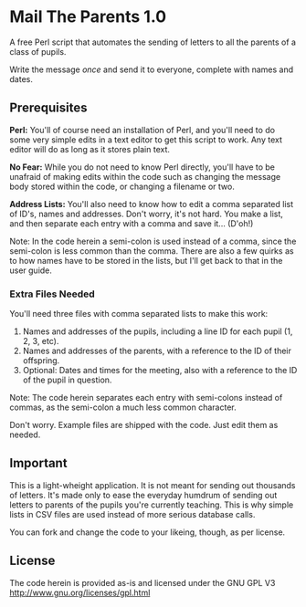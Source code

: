 Mail The Parents 1.0
====================

A free Perl script that automates the sending of letters to all the parents of a class of pupils. 

Write the message *once* and send it to everyone, complete with names and dates.


## Prerequisites

**Perl:** You'll of course need an installation of Perl, and you'll need to do some very simple edits in a text editor to get this script to work. Any text editor will do as long as it stores plain text.

**No Fear:** While you do not need to know Perl directly, you'll have to be unafraid of making edits within the code such as changing the message body stored within the code, or changing a filename or two.

**Address Lists:** You'll also need to know how to edit a comma separated list of ID's, names and addresses. Don't worry, it's not hard. You make a list, and then separate each entry with a comma and save it... (D'oh!) 

Note: In the code herein a semi-colon is used instead of a comma, since the semi-colon is less common than the comma. There are also a few quirks as to how names have to be stored in the lists, but I'll get back to that in the user guide.


### Extra Files Needed

You'll need three files with comma separated lists to make this work:

1. Names and addresses of the pupils, including a line ID for each pupil (1, 2, 3, etc).
2. Names and addresses of the parents, with a reference to the ID of their offspring.
3. Optional: Dates and times for the meeting, also with a reference to the ID of the pupil in question.

Note: The code herein separates each entry with semi-colons instead of commas, as the semi-colon a much less common character.

Don't worry. Example files are shipped with the code. Just edit them as needed.


## Important

This is a light-wheight application. It is not meant for sending out thousands of letters. It's made only to ease the everyday humdrum of sending out letters to parents of the pupils you're currently teaching. This is why simple lists in CSV files are used instead of more serious database calls. 

You can fork and change the code to your likeing, though, as per license.

## License

The code herein is provided as-is and licensed under the GNU GPL V3 http://www.gnu.org/licenses/gpl.html
